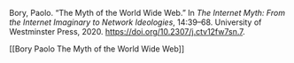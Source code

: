 Bory, Paolo. “The Myth of the World Wide Web.” In _The Internet Myth: From the Internet Imaginary to Network Ideologies_, 14:39–68. University of Westminster Press, 2020. https://doi.org/10.2307/j.ctv12fw7sn.7.

[[Bory Paolo The Myth of the World Wide Web]]





